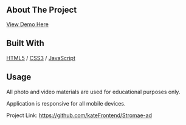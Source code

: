 
<div>
  <h1></h1> 
  <img src="" alt="" width="auto">
</div>

<!-- ABOUT THE PROJECT -->
## About The Project


  <p>
    <a href="https://stromae-presale.glitch.me">View Demo Here</a>
  </p>

## Built With

[HTML5](https://www.w3schools.com/html/) / [CSS3](https://www.w3schools.com/css/) / [JavaScript](https://www.w3schools.com/js/)
 
<!-- USAGE EXAMPLES -->
## Usage

<p>All photo and video materials are used for educational purposes only.</p>
<p>Application is responsive for all mobile devices.</p>

Project Link: https://github.com/kateFrontend/Stromae-ad
